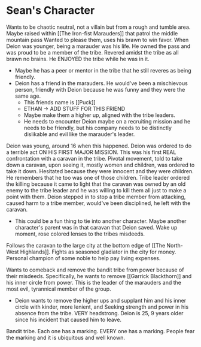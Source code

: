 # Sean's Character

Wants to be chaotic neutral, not a villain but from a rough and tumble area.
Maybe raised within [[The Iron-fist Marauders]] that patrol the middle mountain pass Wanted to please them, uses his brawn to win favor.
When Deion was younger, being a marauder was his life. He owned the pass and was proud to be a member of the tribe.
Revered amidst the tribe as all brawn no brains.
He ENJOYED the tribe while he was in it.
- Maybe he has a peer or mentor in the tribe that he still reveres as being friendly.
- Deion has a friend in the marauders. He would've been a mischievous person, friendly with Deion because he was funny and they were the same age. 
	- This friends name is [[Puck]] 
	- ETHAN -> ADD STUFF FOR THIS FRIEND
	- Maybe make them a higher up, aligned with the tribe leaders. 
	- He needs to encounter Deion maybe on a recruiting mission and he needs to be friendly, but his company needs to be distinctly dislikable and evil like the marauder's leader. 


Deion was young, around 16 when this happened.
Deion was ordered to do a terrible act ON HIS FIRST MAJOR MISSION. This was his first REAL confrontation with a caravan in the tribe. 
Pivotal movement, told to take down a caravan, upon seeing it, mostly women and children, was ordered to take it down. Hesitated because they were innocent and they were children. He remembers that he too was one of those children. 
Tribe leader ordered the killing because it came to light that the caravan was owned by an old enemy to the tribe leader and he was willing to kill them all just to make a point with them.
Deion stepped in to stop a tribe member from attacking, caused harm to a tribe member, would've been disciplined, he left with the caravan.
- This could be a fun thing to tie into another character. Maybe another character's parent was in that caravan that Deion saved. 
Wake up moment, rose colored lenses to the tribes misdeeds. 

Follows the caravan to the large city at the bottom edge of [[The North-West Highlands]]. 
Fights as seasoned gladiator in the city for money. Personal champion of some noble to help pay living expenses.  

Wants to comeback and remove the bandit tribe from power because of their misdeeds. 
Specifically, he wants to remove [[Garrick Blackthorn]] and his inner circle from power. This is the leader of the marauders and the most evil, tyrannical member of the group. 
- Deion wants to remove the higher ups and supplant him and his inner circle with kinder, more lenient, and 
Seeking strength and power in his absence from the tribe. 
VERY headstrong. 
Deion is 25, 9 years older since his incident that caused him to leave. 

Bandit tribe. Each one has a marking. EVERY one has a marking. People fear the marking and it is ubiquitous and well known. 
